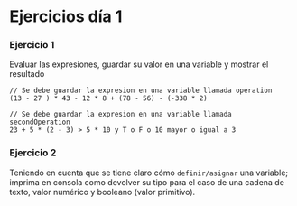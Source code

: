 # Ejercicios día 1

### Ejercicio 1

Evaluar las expresiones, guardar su valor en una variable y mostrar el resultado

```
// Se debe guardar la expresion en una variable llamada operation
(13 - 27 ) * 43 - 12 * 8 + (78 - 56) - (-338 * 2)
```

```
// Se debe guardar la expresion en una variable llamada secondOperation
23 + 5 * (2 - 3) > 5 * 10 y T o F o 10 mayor o igual a 3
```

### Ejercicio 2

Teniendo en cuenta que se tiene claro cómo `definir/asignar` una variable; imprima en consola como devolver su tipo para el caso de una cadena de texto, valor numérico y booleano (valor primitivo).

